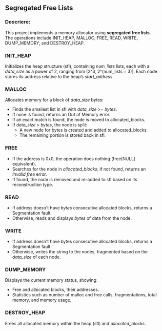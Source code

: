 ## Segregated Free Lists

### Descriere:

This project implements a memory allocator using **segregated free lists**. The operations include INIT_HEAP, MALLOC, FREE, READ, WRITE, DUMP_MEMORY, and DESTROY_HEAP.

### INIT_HEAP
Initializes the heap structure (sfl), containing *num_lists* lists, each with a *data_size* as a power of 2, ranging from [2^3, 2^(num_lists + 3)]. Each node stores its address relative to the heap’s *start_address*.

### MALLOC
Allocates memory for a block of *data_size* bytes:

* Finds the smallest list in sfl with *data_size* >= *bytes*.
* If none is found, returns an Out of Memory error.
* If an exact match is found, the node is moved to allocated_blocks.
* If *data_size* > *bytes*, the node is split:
	* A new node for bytes is created and added to allocated_blocks.
	* The remaining portion is stored back in sfl.

### FREE
* If the address is 0x0, the operation does nothing (free(NULL) equivalent).
* Searches for the node in *allocated_blocks*; if not found, returns an *Invalid free* error.
* If found, the node is removed and re-added to sfl based on its reconstruction type.

### READ
* If address doesn't have *bytes* consecutive allocated blocks, returns a Segmentation fault.
* Otherwise, reads and displays *bytes* of data from the node.

### WRITE
* If address doesn't have bytes consecutive allocated blocks, returns a Segmentation fault.
* Otherwise, writes the string to the nodes, fragmented based on the *data_size* of each node.

### DUMP_MEMORY
Displays the current memory status, showing:

* Free and allocated blocks, their addresses.
* Statistics such as number of malloc and free calls, fragmentations, total memory, and memory usage.

### DESTROY_HEAP
Frees all allocated memory within the heap (sfl) and *allocated_blocks*.
